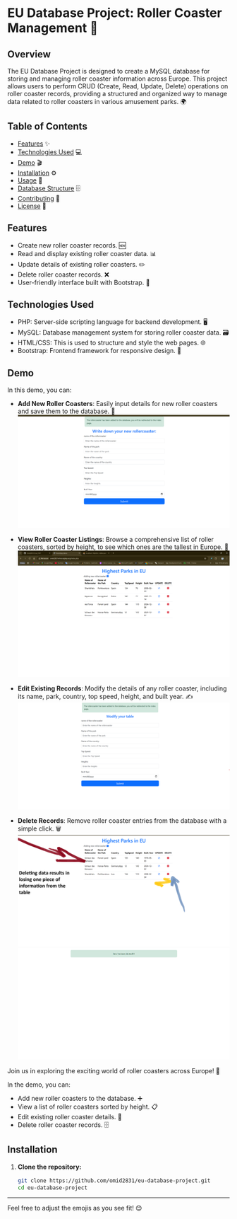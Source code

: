 # EU Database Project: Roller Coaster Management 🎢

## Overview

The EU Database Project is designed to create a MySQL database for storing and managing roller coaster information across Europe. This project allows users to perform CRUD (Create, Read, Update, Delete) operations on roller coaster records, providing a structured and organized way to manage data related to roller coasters in various amusement parks. 🌍

## Table of Contents

- [Features](#features) ✨
- [Technologies Used](#technologies-used) 💻
- [Demo](#demo) 🎬
- [Installation](#installation) ⚙️
- [Usage](#usage) 📖
- [Database Structure](#database-structure) 🗄️
- [Contributing](#contributing) 🤝
- [License](#license) 📜

## Features

- Create new roller coaster records. 🆕
- Read and display existing roller coaster data. 📊
- Update details of existing roller coasters. ✏️
- Delete roller coaster records. ❌
- User-friendly interface built with Bootstrap. 🌟

## Technologies Used

- PHP: Server-side scripting language for backend development. 🖥️
- MySQL: Database management system for storing roller coaster data. 🗃️
- HTML/CSS: This is used to structure and style the web pages. 🌐
- Bootstrap: Frontend framework for responsive design. 📱

## Demo

In this demo, you can:

- **Add New Roller Coasters**: Easily input details for new roller coasters and save them to the database. 📝
  ![Add New Roller Coaster]( img/update.png)
  
- **View Roller Coaster Listings**: Browse a comprehensive list of roller coasters, sorted by height, to see which ones are the tallest in Europe. 📏
  ![View Roller Coaster Listings](img/View.png)

- **Edit Existing Records**: Modify the details of any roller coaster, including its name, park, country, top speed, height, and built year. ✍️
  ![Edit Roller Coaster](img/modify.png)

- **Delete Records**: Remove roller coaster entries from the database with a simple click. 🗑️
  ![Delete Roller Coaster](img/demoDeleting.png)
 ![inalization of removal](img/delete.png)



Join us in exploring the exciting world of roller coasters across Europe! 🎉

In the demo, you can:
- Add new roller coasters to the database. ➕
- View a list of roller coasters sorted by height. 📋
- Edit existing roller coaster details. 🔧
- Delete roller coaster records. 🗄️

## Installation

1. **Clone the repository:**
   ```bash
   git clone https://github.com/omid2831/eu-database-project.git
   cd eu-database-project
   ```
---

Feel free to adjust the emojis as you see fit! 😊
